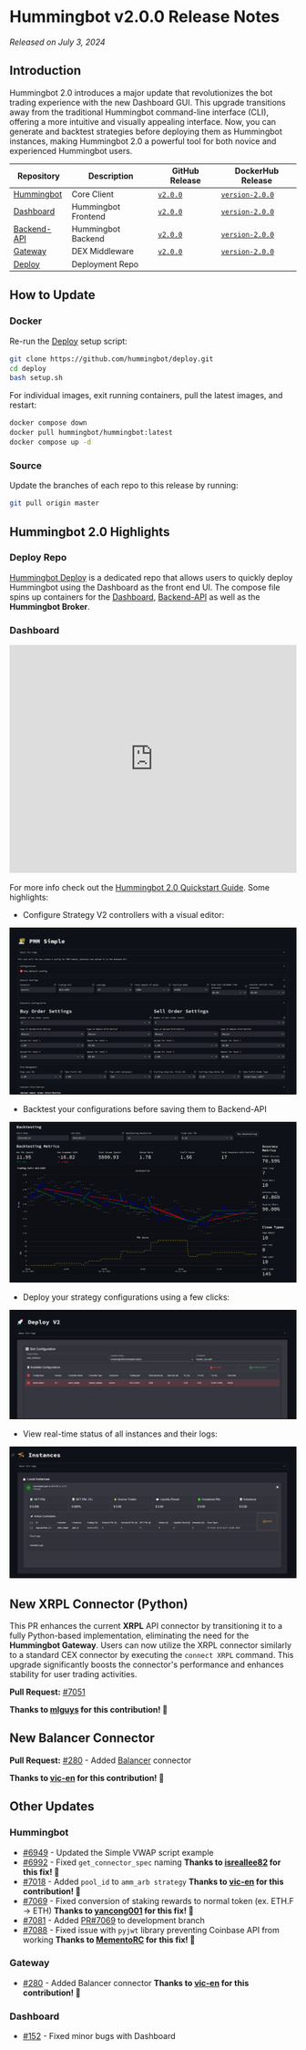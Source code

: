 # Hummingbot v2.0.0 Release Notes

*Released on July 3, 2024*

## Introduction

Hummingbot 2.0 introduces a major update that revolutionizes the bot trading experience with the new Dashboard GUI. This upgrade transitions away from the traditional Hummingbot command-line interface (CLI), offering a more intuitive and visually appealing interface. Now, you can generate and backtest strategies before deploying them as Hummingbot instances, making Hummingbot 2.0 a powerful tool for both novice and experienced Hummingbot users.

| Repository | Description | GitHub Release | DockerHub Release |
|------------|-------------|----------------|-------------------|
| [Hummingbot](https://github.com/hummingbot/hummingbot) | Core Client | [`v2.0.0`](https://github.com/hummingbot/hummingbot/releases/tag/v2.0.0) | [`version-2.0.0`](https://hub.docker.com/r/hummingbot/hummingbot/tags?name=version-2.0.0) |
| [Dashboard](https://github.com/hummingbot/dashboard) | Hummingbot Frontend  | [`v2.0.0`](https://github.com/hummingbot/dashboard/releases/tag/v2.0.0) | [`version-2.0.0`](https://hub.docker.com/r/hummingbot/dashboard/tags?name=version-2.0.0) |
| [Backend-API](https://github.com/hummingbot/backend-api) | Hummingbot Backend | [`v2.0.0`](https://github.com/hummingbot/backend-api/releases/tag/v2.0.0) | [`version-2.0.0`](https://hub.docker.com/r/hummingbot/backend-api/tags?name=version-2.0.0) |
| [Gateway](https://github.com/hummingbot/gateway) | DEX Middleware | [`v2.0.0`](https://github.com/hummingbot/gateway/releases/tag/v2.0.0) | [`version-2.0.0`](https://hub.docker.com/r/hummingbot/gateway/tags?name=version-2.0.0) |
| [Deploy](https://github.com/hummingbot/deploy) | Deployment Repo |


## How to Update

### Docker

Re-run the [Deploy](https://github.com/hummingbot/deploy) setup script:
```bash
git clone https://github.com/hummingbot/deploy.git
cd deploy
bash setup.sh
```

For individual images, exit running containers, pull the latest images, and restart:
```bash
docker compose down
docker pull hummingbot/hummingbot:latest
docker compose up -d
```

### Source

Update the branches of each repo to this release by running:
```bash
git pull origin master
```

## Hummingbot 2.0 Highlights

### Deploy Repo

[Hummingbot Deploy](https://github.com/hummingbot/deploy) is a dedicated repo that allows users to quickly deploy Hummingbot using the Dashboard as the front end UI. The compose file spins up containers for the [Dashboard](https://github.com/hummingbot/dashboard), [Backend-API](https://github.com/hummingbot/backend-api) as well as the **Hummingbot Broker**.

### Dashboard

<iframe style="width:100%; min-height:400px;" src="https://www.youtube.com/embed/7eHiMPRBQLQ?si=S500sdA9ImhLxHhu" frameborder="0" allow="accelerometer; autoplay; encrypted-media; gyroscope; picture-in-picture" allowfullscreen></iframe>

For more info check out the [Hummingbot 2.0 Quickstart Guide](../installation/hummingbot-deploy/quickstart.md). Some highlights:

- Configure Strategy V2 controllers with a visual editor:

[![](../assets/img/pmm_simple.png)](../assets/img/pmm_simple.png)

- Backtest your configurations before saving them to Backend-API

[![](../assets/img/backtesting.png)](../assets/img/backtesting.png)

- Deploy your strategy configurations using a few clicks:

[![](../assets/img/deploy.png)](../assets/img/deploy.png)

- View real-time status of all instances and their logs:

[![](../assets/img/instances.png)](../assets/img/instances.png)



## New XRPL Connector (Python)

This PR enhances the current **XRPL** API connector by transitioning it to a fully Python-based implementation, eliminating the need for the **Hummingbot Gateway**. Users can now utilize the XRPL connector similarly to a standard CEX connector by executing the `connect XRPL` command. This upgrade significantly boosts the connector's performance and enhances stability for user trading activities.

**Pull Request:**  [#7051](https://github.com/hummingbot/hummingbot/pull/7051) 

**Thanks to [mlguys](https://github.com/mlguys) for this contribution! 🙏**


## New Balancer Connector

**Pull Request:**  [#280](https://github.com/hummingbot/gateway/pull/280) - Added [Balancer](../exchanges/balancer.md) connector

**Thanks to [vic-en](https://github.com/vic-en) for this contribution! 🙏**


## Other Updates

### Hummingbot
- [#6949](https://github.com/hummingbot/hummingbot/pull/6949) - Updated the Simple VWAP script example
- [#6992](https://github.com/hummingbot/hummingbot/pull/6992) - Fixed `get_connector_spec` naming **Thanks to [isreallee82](https://github.com/isreallee82) for this fix! 🙏**
- [#7018](https://github.com/hummingbot/hummingbot/pull/7018) - Added `pool_id` to `amm_arb strategy` **Thanks to [vic-en](https://github.com/vic-en) for this contribution! 🙏**
- [#7069](https://github.com/hummingbot/hummingbot/pull/7069) - Fixed conversion of staking rewards to normal token (ex. ETH.F -> ETH) **Thanks to [yancong001](https://github.com/yancong001) for this fix! 🙏**
- [#7081](https://github.com/hummingbot/hummingbot/pull/7081) - Added [PR#7069](https://github.com/hummingbot/hummingbot/pull/7069) to development branch
- [#7088](https://github.com/hummingbot/hummingbot/pull/7088) - Fixed issue with `pyjwt` library preventing Coinbase API from working **Thanks to [MementoRC](https://github.com/MementoRC) for this fix! 🙏**

### Gateway
- [#280](https://github.com/hummingbot/gateway/pull/280) - Added Balancer connector **Thanks to [vic-en](https://github.com/vic-en) for this contribution! 🙏**

### Dashboard
- [#152](https://github.com/hummingbot/dashboard/pull/152) - Fixed minor bugs with Dashboard